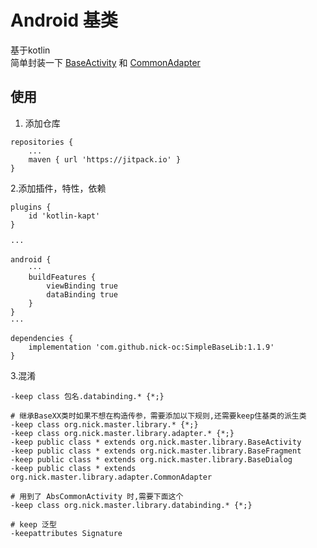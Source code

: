 # Android 基类

基于kotlin\
简单封装一下 [BaseActivity](library/src/main/java/org/nick/master/library/BaseActivity.kt)
和 [CommonAdapter](library/src/main/java/org/nick/master/library/adapter/CommonAdapter.kt)

## 使用

1. 添加仓库

```
repositories {
    ...
    maven { url 'https://jitpack.io' }
}
```

2.添加插件，特性，依赖

```
plugins {
    id 'kotlin-kapt'
}

···

android {
    ···
    buildFeatures {
        viewBinding true
        dataBinding true
    }
}
···

dependencies {
    implementation 'com.github.nick-oc:SimpleBaseLib:1.1.9'
}
```

3.混淆

```
-keep class 包名.databinding.* {*;}

# 继承BaseXX类时如果不想在构造传参，需要添加以下规则,还需要keep住基类的派生类
-keep class org.nick.master.library.* {*;}
-keep class org.nick.master.library.adapter.* {*;}
-keep public class * extends org.nick.master.library.BaseActivity
-keep public class * extends org.nick.master.library.BaseFragment
-keep public class * extends org.nick.master.library.BaseDialog
-keep public class * extends org.nick.master.library.adapter.CommonAdapter

# 用到了 AbsCommonActivity 时,需要下面这个
-keep class org.nick.master.library.databinding.* {*;}

# keep 泛型
-keepattributes Signature
```